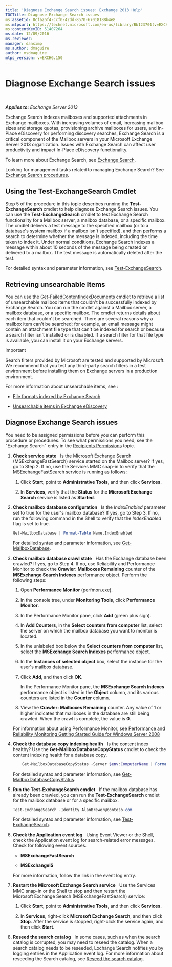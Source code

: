 ```yaml
---
title: 'Diagnose Exchange Search issues: Exchange 2013 Help'
TOCTitle: Diagnose Exchange Search issues
ms:assetid: 8cfa26f4-ccf0-42dd-8570-67018188b4e8
ms:mtpsurl: https://technet.microsoft.com/en-us/library/Bb123701(v=EXCHG.150)
ms:contentKeyID: 51407264
ms.date: 12/09/2016
ms.reviewer: 
manager: dansimp
ms.author: dmaguire
author: msdmaguire
mtps_version: v=EXCHG.150
---
```


# Diagnose Exchange Search issues

 

_**Applies to:** Exchange Server 2013_


Exchange Search indexes mailboxes and supported attachments in Exchange mailboxes. With increasing volumes of email, increasing mailbox sizes and storage quotas, provisioning archive mailboxes for users, and In-Place eDiscovery for performing discovery searches, Exchange Search is a critical component of the Mailbox servers in your Microsoft Exchange Server 2013 organization. Issues with Exchange Search can affect user productivity and impact In-Place eDiscovery functionality.

To learn more about Exchange Search, see [Exchange Search](exchange-search-exchange-2013-help.md).

Looking for management tasks related to managing Exchange Search? See [Exchange Search procedures](exchange-search-procedures-exchange-2013-help.md).

## Using the Test-ExchangeSearch Cmdlet

Step 5 of the procedure in this topic describes running the **Test-ExchangeSearch** cmdlet to help diagnose Exchange Search issues. You can use the **Test-ExchangeSearch** cmdlet to test Exchange Search functionality for a Mailbox server, a mailbox database, or a specific mailbox. The cmdlet delivers a test message to the specified mailbox (or to a database's system mailbox if a mailbox isn't specified), and then performs a search to determine whether the message is indexed, including the time taken to index it. Under normal conditions, Exchange Search indexes a message within about 10 seconds of the message being created or delivered to a mailbox. The test message is automatically deleted after the test.

For detailed syntax and parameter information, see [Test-ExchangeSearch](https://technet.microsoft.com/en-us/library/bb124733\(v=exchg.150\)).

## Retrieving unsearchable Items

You can use the [Get-FailedContentIndexDocuments](https://technet.microsoft.com/en-us/library/dd351154\(v=exchg.150\)) cmdlet to retrieve a list of unsearchable mailbox items that couldn't be successfully indexed by Exchange Search. You can run the cmdlet against a Mailbox server, a mailbox database, or a specific mailbox. The cmdlet returns details about each item that couldn't be searched. There are several reasons why a mailbox item can't be searched; for example, an email message might contain an attachment file type that can't be indexed for search or because a search filter isn't installed or is disabled. If a search filter for that file type is available, you can install it on your Exchange servers.


> [!IMPORTANT]
> Search filters provided by Microsoft are tested and supported by Microsoft. We recommend that you test any third-party search filters in a test environment before installing them on Exchange servers in a production environment.



For more information about unsearchable items, see :

  - [File formats indexed by Exchange Search](file-formats-indexed-by-exchange-search-exchange-2013-help.md)

  - [Unsearchable items in Exchange eDiscovery](unsearchable-items-in-exchange-ediscovery-exchange-2013-help.md)

## Diagnose Exchange Search issues

You need to be assigned permissions before you can perform this procedure or procedures. To see what permissions you need, see the "Exchange Search" entry in the [Recipients Permissions](recipients-permissions-exchange-2013-help.md) topic.

1.  **Check service state**   Is the Microsoft Exchange Search (MSExchangeFastSearch) service started on the Mailbox server? If yes, go to Step 2. If no, use the Services MMC snap-in to verify that the MSExchangeFastSearch service is running as follows:
    
    1.  Click **Start**, point to **Administrative Tools**, and then click **Services**.
    
    2.  In **Services**, verify that the **Status** for the **Microsoft Exchange Search** service is listed as **Started**.

2.  **Check mailbox database configuration**   Is the *IndexEnabled* parameter set to true for the user's mailbox database? If yes, go to Step 3. If no, run the following command in the Shell to verify that the *IndexEnabled* flag is set to true.
    
    ```powershell
    Get-MailboxDatabase | Format-Table Name,IndexEnabled
    ```
    
    For detailed syntax and parameter information, see [Get-MailboxDatabase](https://technet.microsoft.com/en-us/library/bb124924\(v=exchg.150\)).

3.  **Check mailbox database crawl state**   Has the Exchange database been crawled? If yes, go to Step 4. If no, use Reliability and Performance Monitor to check the **Crawler: Mailboxes Remaining** counter of the **MSExchange Search Indexes** performance object. Perform the following steps:
    
    1.  Open **Performance Monitor** (perfmon.exe).
    
    2.  In the console tree, under **Monitoring Tools**, click **Performance Monitor**.
    
    3.  In the Performance Monitor pane, click **Add** (green plus sign).
    
    4.  In **Add Counters**, in the **Select counters from computer** list, select the server on which the mailbox database you want to monitor is located.
    
    5.  In the unlabeled box below the **Select counters from computer** list, select the **MSExchange Search Indexes** performance object.
    
    6.  In the **Instances of selected object** box, select the instance for the user's mailbox database.
    
    7.  Click **Add**, and then click **OK**.
        
        In the Performance Monitor pane, the **MSExchange Search Indexes** performance object is listed in the **Object** column, and its various counters are listed in the **Counter** column.
    
    8.  View the **Crawler: Mailboxes Remaining** counter. Any value of 1 or higher indicates that mailboxes in the database are still being crawled. When the crawl is complete, the value is **0**.
    
    For information about using Performance Monitor, see [Performance and Reliability Monitoring Getting Started Guide for Windows Server 2008](https://go.microsoft.com/fwlink/p/?linkid=178005)

4.  **Check the database copy indexing health**   Is the content index healthy? Use the **Get-MailboxDatabaseCopyStatus** cmdlet to check the content indexing health for a database copy.
    
    ```powershell
        Get-MailboxDatabaseCopyStatus -Server $env:ComputerName | Format-Table Name,Status,ContentIndex* -Auto
    ```
    
    For detailed syntax and parameter information, see [Get-MailboxDatabaseCopyStatus](https://technet.microsoft.com/en-us/library/dd298044\(v=exchg.150\)).

5.  **Run the Test-ExchangeSearch cmdlet**   If the mailbox database has already been crawled, you can run the **Test-ExchangeSearch** cmdlet for the mailbox database or for a specific mailbox.
    
    ```powershell
    Test-ExchangeSearch -Identity AlanBrewer@contoso.com
    ```
    
    For detailed syntax and parameter information, see [Test-ExchangeSearch](https://technet.microsoft.com/en-us/library/bb124733\(v=exchg.150\)).

6.  **Check the Application event log**   Using Event Viewer or the Shell, check the Application event log for search-related error messages. Check for following event sources.
    
      - **MSExchangeFastSearch**
    
      - **MSExchangeIS**
    
    For more information, follow the link in the event log entry.

7.  **Restart the Microsoft Exchange Search service**   Use the Services MMC snap-in or the Shell to stop and then restart the Microsoft Exchange Search (MSExchangeFastSearch) service:
    
    1.  Click **Start**, point to **Administrative Tools**, and then click **Services**.
    
    2.  In **Services**, right-click **Microsoft Exchange Search**, and then click **Stop**. After the service is stopped, right-click the service again, and then click **Start**.

8.  **Reseed the search catalog**   In some cases, such as when the search catalog is corrupted, you may need to reseed the catalog. When a search catalog needs to be reseeded, Exchange Search notifies you by logging entries in the Application event log. For more information about reseeding the Search catalog, see [Reseed the search catalog](reseed-the-search-catalog-exchange-2013-help.md).

